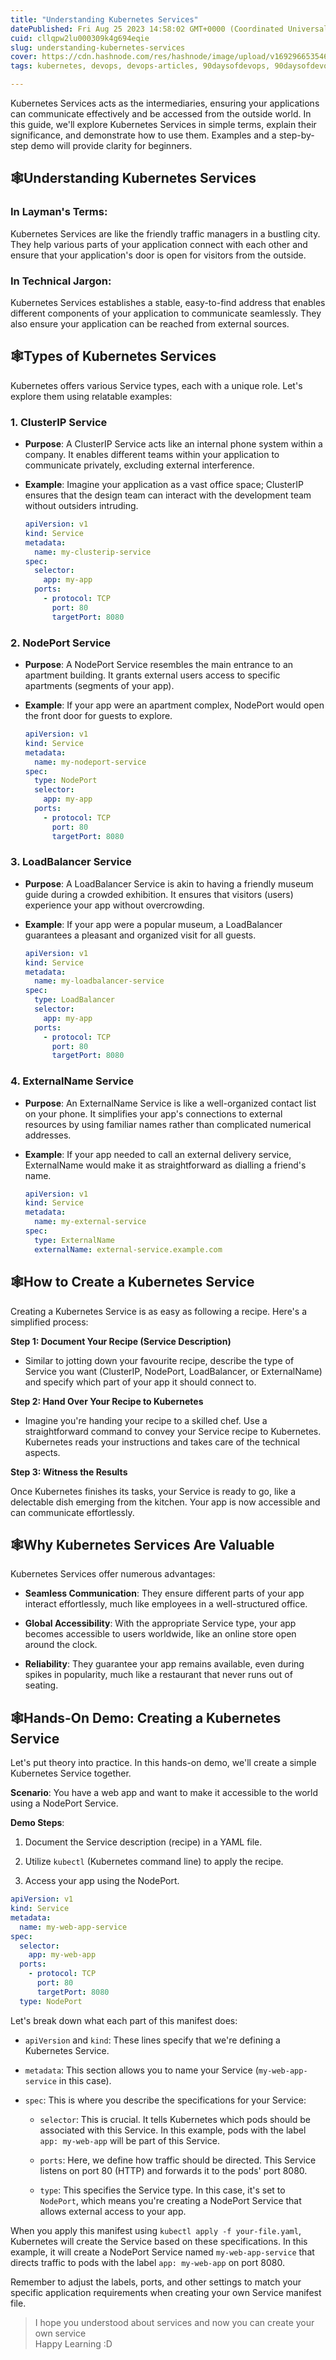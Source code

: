 ```yaml
---
title: "Understanding Kubernetes Services"
datePublished: Fri Aug 25 2023 14:58:02 GMT+0000 (Coordinated Universal Time)
cuid: cllqpw2lu000309k4g694eqie
slug: understanding-kubernetes-services
cover: https://cdn.hashnode.com/res/hashnode/image/upload/v1692966535463/84ea563f-8e55-4420-a68b-c9719f6b2592.jpeg
tags: kubernetes, devops, devops-articles, 90daysofdevops, 90daysofdevops-chanllenge

---
```


Kubernetes Services acts as the intermediaries, ensuring your applications can communicate effectively and be accessed from the outside world. In this guide, we'll explore Kubernetes Services in simple terms, explain their significance, and demonstrate how to use them. Examples and a step-by-step demo will provide clarity for beginners.

## 🕸️Understanding Kubernetes Services

### **In Layman's Terms**:

Kubernetes Services are like the friendly traffic managers in a bustling city. They help various parts of your application connect with each other and ensure that your application's door is open for visitors from the outside.

### **In Technical Jargon**:

Kubernetes Services establishes a stable, easy-to-find address that enables different components of your application to communicate seamlessly. They also ensure your application can be reached from external sources.

## 🕸️Types of Kubernetes Services

Kubernetes offers various Service types, each with a unique role. Let's explore them using relatable examples:

### **1\. ClusterIP Service**

* **Purpose**: A ClusterIP Service acts like an internal phone system within a company. It enables different teams within your application to communicate privately, excluding external interference.
    
* **Example**: Imagine your application as a vast office space; ClusterIP ensures that the design team can interact with the development team without outsiders intruding.
    
    ```yaml
    apiVersion: v1
    kind: Service
    metadata:
      name: my-clusterip-service
    spec:
      selector:
        app: my-app
      ports:
        - protocol: TCP
          port: 80
          targetPort: 8080
    ```
    

### **2\. NodePort Service**

* **Purpose**: A NodePort Service resembles the main entrance to an apartment building. It grants external users access to specific apartments (segments of your app).
    
* **Example**: If your app were an apartment complex, NodePort would open the front door for guests to explore.
    
    ```yaml
    apiVersion: v1
    kind: Service
    metadata:
      name: my-nodeport-service
    spec:
      type: NodePort
      selector:
        app: my-app
      ports:
        - protocol: TCP
          port: 80
          targetPort: 8080
    ```
    

### **3\. LoadBalancer Service**

* **Purpose**: A LoadBalancer Service is akin to having a friendly museum guide during a crowded exhibition. It ensures that visitors (users) experience your app without overcrowding.
    
* **Example**: If your app were a popular museum, a LoadBalancer guarantees a pleasant and organized visit for all guests.
    
    ```yaml
    apiVersion: v1
    kind: Service
    metadata:
      name: my-loadbalancer-service
    spec:
      type: LoadBalancer
      selector:
        app: my-app
      ports:
        - protocol: TCP
          port: 80
          targetPort: 8080
    ```
    

### **4\. ExternalName Service**

* **Purpose**: An ExternalName Service is like a well-organized contact list on your phone. It simplifies your app's connections to external resources by using familiar names rather than complicated numerical addresses.
    
* **Example**: If your app needed to call an external delivery service, ExternalName would make it as straightforward as dialling a friend's name.
    
    ```yaml
    apiVersion: v1
    kind: Service
    metadata:
      name: my-external-service
    spec:
      type: ExternalName
      externalName: external-service.example.com
    ```
    

## 🕸️How to Create a Kubernetes Service

Creating a Kubernetes Service is as easy as following a recipe. Here's a simplified process:

**Step 1: Document Your Recipe (Service Description)**

* Similar to jotting down your favourite recipe, describe the type of Service you want (ClusterIP, NodePort, LoadBalancer, or ExternalName) and specify which part of your app it should connect to.
    

**Step 2: Hand Over Your Recipe to Kubernetes**

* Imagine you're handing your recipe to a skilled chef. Use a straightforward command to convey your Service recipe to Kubernetes. Kubernetes reads your instructions and takes care of the technical aspects.
    

**Step 3: Witness the Results**

Once Kubernetes finishes its tasks, your Service is ready to go, like a delectable dish emerging from the kitchen. Your app is now accessible and can communicate effortlessly.

## 🕸️Why Kubernetes Services Are Valuable

Kubernetes Services offer numerous advantages:

* **Seamless Communication**: They ensure different parts of your app interact effortlessly, much like employees in a well-structured office.
    
* **Global Accessibility**: With the appropriate Service type, your app becomes accessible to users worldwide, like an online store open around the clock.
    
* **Reliability**: They guarantee your app remains available, even during spikes in popularity, much like a restaurant that never runs out of seating.
    

## 🕸️Hands-On Demo: Creating a Kubernetes Service

Let's put theory into practice. In this hands-on demo, we'll create a simple Kubernetes Service together.

**Scenario**: You have a web app and want to make it accessible to the world using a NodePort Service.

**Demo Steps**:

1. Document the Service description (recipe) in a YAML file.
    
2. Utilize `kubectl` (Kubernetes command line) to apply the recipe.
    
3. Access your app using the NodePort.
    

```yaml
apiVersion: v1
kind: Service
metadata:
  name: my-web-app-service
spec:
  selector:
    app: my-web-app
  ports:
    - protocol: TCP
      port: 80
      targetPort: 8080
  type: NodePort
```

Let's break down what each part of this manifest does:

* `apiVersion` and `kind`: These lines specify that we're defining a Kubernetes Service.
    
* `metadata`: This section allows you to name your Service (`my-web-app-service` in this case).
    
* `spec`: This is where you describe the specifications for your Service:
    
    * `selector`: This is crucial. It tells Kubernetes which pods should be associated with this Service. In this example, pods with the label `app: my-web-app` will be part of this Service.
        
    * `ports`: Here, we define how traffic should be directed. This Service listens on port 80 (HTTP) and forwards it to the pods' port 8080.
        
    * `type`: This specifies the Service type. In this case, it's set to `NodePort`, which means you're creating a NodePort Service that allows external access to your app.
        

When you apply this manifest using `kubectl apply -f your-file.yaml`, Kubernetes will create the Service based on these specifications. In this example, it will create a NodePort Service named `my-web-app-service` that directs traffic to pods with the label `app: my-web-app` on port 8080.

Remember to adjust the labels, ports, and other settings to match your specific application requirements when creating your own Service manifest file.

> I hope you understood about services and now you can create your own service  
> Happy Learning :D